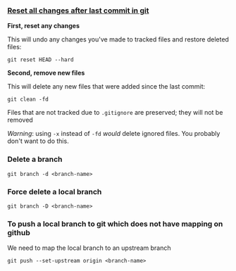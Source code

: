 ### [Reset all changes after last commit in git](https://stackoverflow.com/questions/4630312/reset-all-changes-after-last-commit-in-git)
**First, reset any changes**

This will undo any changes you've made to tracked files and restore deleted files:

```
git reset HEAD --hard
```

**Second, remove new files**

This will delete any new files that were added since the last commit:

```
git clean -fd
```

Files that are not tracked due to `.gitignore` are preserved; they will not be removed

_Warning_: using `-x` instead of `-fd` _would_ delete ignored files. You probably don't want to do this.

### Delete a branch
```
git branch -d <branch-name>
```
### Force delete a local branch
```
git branch -D <branch-name>
```
### To push a local branch to git which does not have mapping on github
We need to map the local branch to an upstream branch
```
git push --set-upstream origin <branch-name>
```
